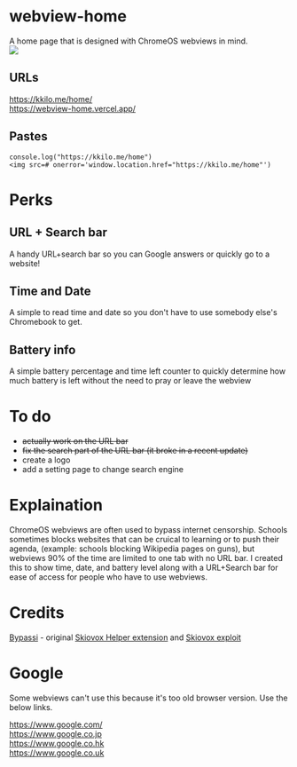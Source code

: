 # webview-home
A home page that is designed with ChromeOS webviews in mind.\
<img src="assets/preview.png">

## URLs
https://kkilo.me/home/ \
https://webview-home.vercel.app/


## Pastes
`console.log("https://kkilo.me/home")` \
`<img src=# onerror='window.location.href="https://kkilo.me/home"')`

# Perks
## URL + Search bar
A handy URL+search bar so you can Google answers or quickly go to a website!
## Time and Date
A simple to read time and date so you don't have to use somebody else's Chromebook to get.
## Battery info
A simple battery percentage and time left counter to quickly determine how much battery is left without the need to pray or leave the webview

# To do
- ~~actually work on the URL bar~~
- ~~fix the search part of the URL bar (it broke in a recent update)~~
- create a logo
- add a setting page to change search engine

# Explaination
ChromeOS webviews are often used to bypass internet censorship. Schools sometimes blocks websites that can be cruical to learning or to push their agenda, (example: schools blocking Wikipedia pages on guns), but webviews 90% of the time are limited to one tab with no URL bar. I created this to show time, date, and battery level along with a URL+Search bar for ease of access for people who have to use webviews.

# Credits
[Bypassi](https://bypassi.com) - original [Skiovox Helper extension](https://github.com/bypassiwastaken/skiovox-helper) and [Skiovox exploit](https://skiovox.com/skiovox.pdf)

# Google
Some webviews can't use this because it's too old browser version. Use the below links.

https://www.google.com/ \
https://www.google.co.jp \
https://www.google.co.hk \
https://www.google.co.uk